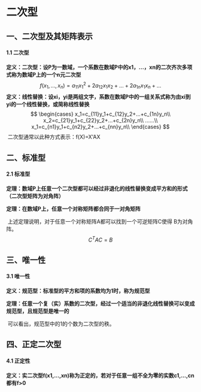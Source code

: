 # 二次型

## 一、二次型及其矩阵表示

#### 1.1 二次型

​	**定义：二次型：设P为一数域，一个系数在数域P中的x1，...，xn的二次齐次多项式称为数域P上的一个n元二次型**
$$
f(x_1,...,x_n)=a_{11}x_1^2+2a_{12}x_1x_2+...+2a_{1n}x_1x_n+...
$$
​	**定义：线性替换：设xi，yi是两组文字，系数在数域P中的一组关系式称为由xi到yi的一个线性替换，或简称线性替换**
$$
\begin{cases}
x_1=c_{11}y_1+c_{12}y_2+...+c_{1n}y_n\\
x_2=c_{21}y_1+c_{22}y_2+...+c_{2n}y_n\\
......\\
x_1=c_{n1}y_1+c_{n2}y_2+...+c_{nn}y_n\\
\end{cases}
$$
​	二次型通常以此种方式表示：f(X)=X'AX

## 二、标准型

#### 2.1 标准型

​	**定理：数域P上任意一个二次型都可以经过非退化的线性替换变成平方和的形式（二次型矩阵为对角阵）**

​	**定理：在数域P上，任意一个对称矩阵都合同于一对角矩阵**

​	上述定理说明，对于任意一个对称矩阵A都可以找到一个可逆矩阵C使得 B为对角阵。
$$
C^TAC=B
$$

## 三、唯一性

#### 3.1 唯一性

​	**定义：规范型：标准型的平方和项的系数均为1时，称为规范型**

​	**定理：任意一个复（实）系数的二次型，经过一个适当的非退化线性替换可以变成规范型，且规范型是唯一的**

​	可以看出，规范型中的1的个数为二次型的秩。

## 四、正定二次型

#### 4.1 正定性

​	**定义：实二次型f(x1,...,xn)称为正定的，若对于任意一组不全为零的实数c1,...,cn都有f>0**

​		